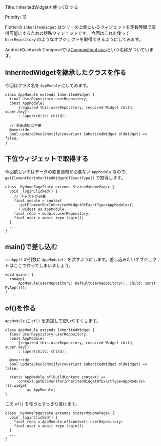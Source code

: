 Title: InheritedWidgetを使ってDIする

Priority: 10

Flutterの `InheritedWidget` はツリーの上側にいるウィジェットを定数時間で取得可能にするための特殊ウィジェットです。
今回はこれを使って `UserRepository` のようなオブジェクトを取得できるようにしてみます。

AndroidのJetpack Composeでは[CompositionLocal](https://developer.android.com/jetpack/compose/compositionlocal?hl=ja)という名称がついています。

## InheritedWidgetを継承したクラスを作る

今回はクラス名を `AppModule` にしてみます。

```
class AppModule extends InheritedWidget {
  final UserRepository userRepository;
  const AppModule(
      {required this.userRepository, required Widget child, super.key})
      : super(child: child);

  // 更新通知は不要
  @override
  bool updateShouldNotify(covariant InheritedWidget oldWidget) => false;
}
```

## 下位ウィジェットで取得する

今回欲しいのはデータの変更通知が必要ない `AppModule` なので、 `getElementForInheritedWidgetOfExactType()` で取得します。

```
class _MyHomePageState extends State<MyHomePage> {
  void _loginClicked() {
    // キャストが必要
    final module = context
      .getElementForInheritedWidgetOfExactType<AppModule>()
      ?.widget as AppModule;
    final repo = module.userRepository;
    final user = await repo.login();
  }
  ...
}
```

## main()で差し込む

 `runApp()` の引数に `AppModule()` を渡すようにします。差し込みたいオブジェクトはここで作ってしまいましょう。

```
void main() {
  runApp(
      AppModule(userRepository: DefaultUserRepository(), child: const MyApp()));
}
```

## of()を作る

`AppModule` に `of()` を追加して使いやすくします。

```
class AppModule extends InheritedWidget {
  final UserRepository userRepository;
  const AppModule(
      {required this.userRepository, required Widget child, super.key})
      : super(child: child);

  @override
  bool updateShouldNotify(covariant InheritedWidget oldWidget) => false;

  static AppModule of(BuildContext context) =>
      context.getElementForInheritedWidgetOfExactType<AppModule>()?.widget
          as AppModule;
}
```

この `of()` を使うとすっきり書けます。

```
class _MyHomePageState extends State<MyHomePage> {
  void _loginClicked() {
    final repo = AppModule.of(context).userRepository;
    final user = await repo.login();
  }
  ...
}
```

